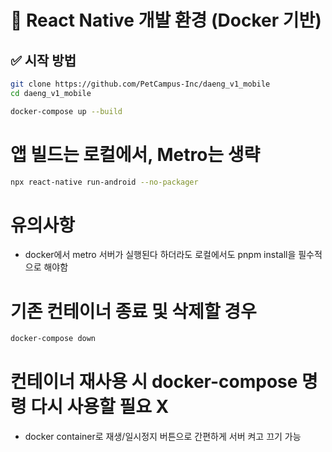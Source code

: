 # 🐳 React Native 개발 환경 (Docker 기반)

## ✅ 시작 방법

```bash
git clone https://github.com/PetCampus-Inc/daeng_v1_mobile
cd daeng_v1_mobile

docker-compose up --build
```

# 앱 빌드는 로컬에서, Metro는 생략

```bash
npx react-native run-android --no-packager
```

# 유의사항

- docker에서 metro 서버가 실행된다 하더라도 로컬에서도 pnpm install을 필수적으로 해야함

# 기존 컨테이너 종료 및 삭제할 경우

```bash
docker-compose down
```

# 컨테이너 재사용 시 docker-compose 명령 다시 사용할 필요 X

- docker container로 재생/일시정지 버튼으로 간편하게 서버 켜고 끄기 가능
